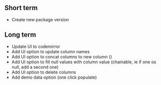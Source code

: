 ## Short term
- Create new package version

## Long term 
- Update UI to codemirror
- Add UI option to update column names
- Add UI option to concat columns to new column ()
- Add UI option to fill null values with column value (chainable, ie if one os null, add a second one)
- Add UI option to delete columns
- Add demo data option (one click populate)

